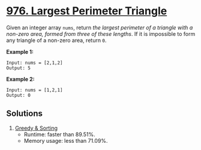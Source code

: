 # [976. Largest Perimeter Triangle](https://leetcode.com/problems/largest-perimeter-triangle/)

Given an integer array `nums`, return _the largest perimeter of a triangle with a non-zero area, formed from three of these lengths_. If it is impossible to form any triangle of a non-zero area, return `0`.

**Example 1:**

```
Input: nums = [2,1,2]
Output: 5
```

**Example 2:**

```
Input: nums = [1,2,1]
Output: 0
```

## Solutions
1. [Greedy & Sorting](./LargestPerimeterTriangle.java)
    - Runtime: faster than 89.51%.
    - Memory usage: less than 71.09%.
